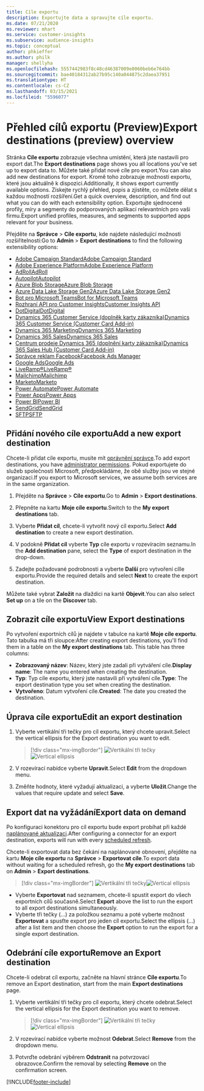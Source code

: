 ```yaml
---
title: Cíle exportu
description: Exportujte data a spravujte cíle exportu.
ms.date: 07/21/2020
ms.reviewer: mhart
ms.service: customer-insights
ms.subservice: audience-insights
ms.topic: conceptual
author: phkieffer
ms.author: philk
manager: shellyha
ms.openlocfilehash: 5557442983f8c48cd46387009e0060beb6e764bb
ms.sourcegitcommit: bae40184312ab27b95c140a044875c2daea37951
ms.translationtype: HT
ms.contentlocale: cs-CZ
ms.lasthandoff: 03/15/2021
ms.locfileid: "5596077"
---
```

# <a name="export-destinations-preview-overview"></a><span data-ttu-id="63163-103">Přehled cílů exportu (Preview)</span><span class="sxs-lookup"><span data-stu-id="63163-103">Export destinations (preview) overview</span></span>

<span data-ttu-id="63163-104">Stránka **Cíle exportu** zobrazuje všechna umístění, která jste nastavili pro export dat.</span><span class="sxs-lookup"><span data-stu-id="63163-104">The **Export destinations** page shows you all locations you've set up to export data to.</span></span> <span data-ttu-id="63163-105">Můžete také přidat nové cíle pro export.</span><span class="sxs-lookup"><span data-stu-id="63163-105">You can also add new destinations for export.</span></span> <span data-ttu-id="63163-106">Kromě toho zobrazuje možnosti exportu, které jsou aktuálně k dispozici.</span><span class="sxs-lookup"><span data-stu-id="63163-106">Additionally, it shows export currently available options.</span></span> <span data-ttu-id="63163-107">Získejte rychlý přehled, popis a zjistěte, co můžete dělat s každou možností rozšíření.</span><span class="sxs-lookup"><span data-stu-id="63163-107">Get a quick overview, description, and find out what you can do with each extensibility option.</span></span> <span data-ttu-id="63163-108">Exportujte sjednocené profily, míry a segmenty do podporovaných aplikací relevantních pro vaši firmu.</span><span class="sxs-lookup"><span data-stu-id="63163-108">Export unified profiles, measures, and segments to supported apps relevant for your business.</span></span>

<span data-ttu-id="63163-109">Přejděte na **Správce** > **Cíle exportu**, kde najdete následující možnosti rozšiřitelnosti:</span><span class="sxs-lookup"><span data-stu-id="63163-109">Go to **Admin** > **Export destinations** to find the following extensibility options:</span></span>

- [<span data-ttu-id="63163-110">Adobe Campaign Standard</span><span class="sxs-lookup"><span data-stu-id="63163-110">Adobe Campaign Standard</span></span>](export-adobe-campaign-standard.md)
- [<span data-ttu-id="63163-111">Adobe Experience Platform</span><span class="sxs-lookup"><span data-stu-id="63163-111">Adobe Experience Platform</span></span>](export-adobe-experience-platform.md)
- [<span data-ttu-id="63163-112">AdRoll</span><span class="sxs-lookup"><span data-stu-id="63163-112">AdRoll</span></span>](export-adroll.md)
- [<span data-ttu-id="63163-113">Autopilot</span><span class="sxs-lookup"><span data-stu-id="63163-113">Autopilot</span></span>](export-autopilot.md)
- [<span data-ttu-id="63163-114">Azure Blob Storage</span><span class="sxs-lookup"><span data-stu-id="63163-114">Azure Blob Storage</span></span>](export-azure-blob-storage.md)
- [<span data-ttu-id="63163-115">Azure Data Lake Storage Gen2</span><span class="sxs-lookup"><span data-stu-id="63163-115">Azure Data Lake Storage Gen2</span></span>](export-azure-data-lake-storage-gen2.md)
- [<span data-ttu-id="63163-116">Bot pro Microsoft Teams</span><span class="sxs-lookup"><span data-stu-id="63163-116">Bot for Microsoft Teams</span></span>](export-teams-bot.md)
- [<span data-ttu-id="63163-117">Rozhraní API pro Customer Insights</span><span class="sxs-lookup"><span data-stu-id="63163-117">Customer Insights API</span></span>](apis.md)
- [<span data-ttu-id="63163-118">DotDigital</span><span class="sxs-lookup"><span data-stu-id="63163-118">DotDigital</span></span>](export-dotdigital.md)
- [<span data-ttu-id="63163-119">Dynamics 365 Customer Service (doplněk karty zákazníka)</span><span class="sxs-lookup"><span data-stu-id="63163-119">Dynamics 365 Customer Service (Customer Card Add-in)</span></span>](customer-card-add-in.md)
- [<span data-ttu-id="63163-120">Dynamics 365 Marketing</span><span class="sxs-lookup"><span data-stu-id="63163-120">Dynamics 365 Marketing</span></span>](export-dynamics365-marketing.md)
- [<span data-ttu-id="63163-121">Dynamics 365 Sales</span><span class="sxs-lookup"><span data-stu-id="63163-121">Dynamics 365 Sales</span></span>](export-dynamics365-sales.md)
- [<span data-ttu-id="63163-122">Centrum prodeje Dynamics 365 (doplnění karty zákazníka)</span><span class="sxs-lookup"><span data-stu-id="63163-122">Dynamics 365 Sales Hub (Customer Card Add-in)</span></span>](customer-card-add-in.md)
- [<span data-ttu-id="63163-123">Správce reklam Facebook</span><span class="sxs-lookup"><span data-stu-id="63163-123">Facebook Ads Manager</span></span>](export-facebook.md)
- [<span data-ttu-id="63163-124">Google Ads</span><span class="sxs-lookup"><span data-stu-id="63163-124">Google Ads</span></span>](export-google-ads.md)
- [<span data-ttu-id="63163-125">LiveRamp&reg;</span><span class="sxs-lookup"><span data-stu-id="63163-125">LiveRamp&reg;</span></span>](export-liveramp.md)
- [<span data-ttu-id="63163-126">Mailchimp</span><span class="sxs-lookup"><span data-stu-id="63163-126">Mailchimp</span></span>](export-mailchimp.md)
- [<span data-ttu-id="63163-127">Marketo</span><span class="sxs-lookup"><span data-stu-id="63163-127">Marketo</span></span>](export-marketo.md)
- [<span data-ttu-id="63163-128">Power Automate</span><span class="sxs-lookup"><span data-stu-id="63163-128">Power Automate</span></span>](export-power-automate.md)
- [<span data-ttu-id="63163-129">Power Apps</span><span class="sxs-lookup"><span data-stu-id="63163-129">Power Apps</span></span>](export-power-apps.md)
- [<span data-ttu-id="63163-130">Power BI</span><span class="sxs-lookup"><span data-stu-id="63163-130">Power BI</span></span>](export-power-bi.md)
- [<span data-ttu-id="63163-131">SendGrid</span><span class="sxs-lookup"><span data-stu-id="63163-131">SendGrid</span></span>](export-sendgrid.md)
- [<span data-ttu-id="63163-132">SFTP</span><span class="sxs-lookup"><span data-stu-id="63163-132">SFTP</span></span>](export-sftp.md)

## <a name="add-a-new-export-destination"></a><span data-ttu-id="63163-133">Přidání nového cíle exportu</span><span class="sxs-lookup"><span data-stu-id="63163-133">Add a new export destination</span></span>

<span data-ttu-id="63163-134">Chcete-li přidat cíle exportu, musíte mít [oprávnění správce](permissions.md).</span><span class="sxs-lookup"><span data-stu-id="63163-134">To add export destinations, you have [administrator permissions](permissions.md).</span></span> <span data-ttu-id="63163-135">Pokud exportujete do služeb společnosti Microsoft, předpokládáme, že obě služby jsou ve stejné organizaci.</span><span class="sxs-lookup"><span data-stu-id="63163-135">If you export to Microsoft services, we assume both services are in the same organization.</span></span>

1. <span data-ttu-id="63163-136">Přejděte na **Správce** > **Cíle exportu**.</span><span class="sxs-lookup"><span data-stu-id="63163-136">Go to **Admin** > **Export destinations**.</span></span>

1. <span data-ttu-id="63163-137">Přepněte na kartu **Moje cíle exportu**.</span><span class="sxs-lookup"><span data-stu-id="63163-137">Switch to the **My export destinations** tab.</span></span>

1. <span data-ttu-id="63163-138">Vyberte **Přidat cíl**, chcete-li vytvořit nový cíl exportu.</span><span class="sxs-lookup"><span data-stu-id="63163-138">Select **Add destination** to create a new export destination.</span></span>

1. <span data-ttu-id="63163-139">V podokně **Přidat cíl** vyberte **Typ** cíle exportu v rozevíracím seznamu.</span><span class="sxs-lookup"><span data-stu-id="63163-139">In the **Add destination** pane, select the **Type** of export destination in the drop-down.</span></span>

1. <span data-ttu-id="63163-140">Zadejte požadované podrobnosti a vyberte **Další** pro vytvoření cílle exportu.</span><span class="sxs-lookup"><span data-stu-id="63163-140">Provide the required details and select **Next** to create the export destination.</span></span>

<span data-ttu-id="63163-141">Můžete také vybrat **Založit** na dlaždici na kartě **Objevit**.</span><span class="sxs-lookup"><span data-stu-id="63163-141">You can also select **Set up** on a tile on the **Discover** tab.</span></span>

## <a name="view-export-destinations"></a><span data-ttu-id="63163-142">Zobrazit cíle exportu</span><span class="sxs-lookup"><span data-stu-id="63163-142">View Export destinations</span></span>

<span data-ttu-id="63163-143">Po vytvoření exportních cílů je najdete v tabulce na kartě **Moje cíle exportu**. Tato tabulka má tři sloupce:</span><span class="sxs-lookup"><span data-stu-id="63163-143">After creating export destinations, you'll find them in a table on the **My export destinations** tab. This table has three columns:</span></span>

- <span data-ttu-id="63163-144">**Zobrazovaný název**: Název, který jste zadali při vytváření cíle.</span><span class="sxs-lookup"><span data-stu-id="63163-144">**Display name**: The name you entered when creating the destination.</span></span>
- <span data-ttu-id="63163-145">**Typ**: Typ cíle exportu, který jste nastavili při vytváření cíle.</span><span class="sxs-lookup"><span data-stu-id="63163-145">**Type**: The export destination type you set when creating the destination.</span></span>
- <span data-ttu-id="63163-146">**Vytvořeno**: Datum vytvoření cíle.</span><span class="sxs-lookup"><span data-stu-id="63163-146">**Created**: The date you created the destination.</span></span>

## <a name="edit-an-export-destination"></a><span data-ttu-id="63163-147">Úprava cíle exportu</span><span class="sxs-lookup"><span data-stu-id="63163-147">Edit an export destination</span></span>

1. <span data-ttu-id="63163-148">Vyberte vertikální tři tečky pro cíl exportu, který chcete upravit.</span><span class="sxs-lookup"><span data-stu-id="63163-148">Select the vertical ellipsis for the Export destination you want to edit.</span></span>

   > [!div class="mx-imgBorder"]
   > <span data-ttu-id="63163-149">![Vertikální tři tečky](media/export-destinations-page-ellipsis.png "Vertikální tři tečky")</span><span class="sxs-lookup"><span data-stu-id="63163-149">![Vertical ellipsis](media/export-destinations-page-ellipsis.png "Vertical ellipsis")</span></span>

1. <span data-ttu-id="63163-150">V rozevírací nabídce vyberte **Upravit**.</span><span class="sxs-lookup"><span data-stu-id="63163-150">Select **Edit** from the dropdown menu.</span></span>

1. <span data-ttu-id="63163-151">Změňte hodnoty, které vyžadují aktualizaci, a vyberte **Uložit**.</span><span class="sxs-lookup"><span data-stu-id="63163-151">Change the values that require update and select **Save**.</span></span>

## <a name="export-data-on-demand"></a><span data-ttu-id="63163-152">Export dat na vyžádání</span><span class="sxs-lookup"><span data-stu-id="63163-152">Export data on demand</span></span>

<span data-ttu-id="63163-153">Po konfiguraci konektoru pro cíl exportu bude export probíhat při každé [naplánované aktualizaci](system.md#schedule-tab).</span><span class="sxs-lookup"><span data-stu-id="63163-153">After configuring a connector for an export destination, exports will run with every [scheduled refresh](system.md#schedule-tab).</span></span>

<span data-ttu-id="63163-154">Chcete-li exportovat data bez čekání na naplánované obnovení, přejděte na kartu **Moje cíle exportu** na **Správce** > **Exportovat cíle**.</span><span class="sxs-lookup"><span data-stu-id="63163-154">To export data without waiting for a scheduled refresh, go the **My export destinations** tab on **Admin** > **Export destinations**.</span></span>

> [!div class="mx-imgBorder"]
> <span data-ttu-id="63163-155">![Vertikální tři tečky](media/export-destinations-page-ellipsis.png "Vertikální tři tečky")</span><span class="sxs-lookup"><span data-stu-id="63163-155">![Vertical ellipsis](media/export-destinations-page-ellipsis.png "Vertical ellipsis")</span></span>

- <span data-ttu-id="63163-156">Vyberte **Exportovat** nad seznamem, chcete-li spustit export do všech exportních cílů současně.</span><span class="sxs-lookup"><span data-stu-id="63163-156">Select **Export** above the list to run the export to all export destinations simultaneously.</span></span>
- <span data-ttu-id="63163-157">Vyberte tři tečky (...) za položkou seznamu a poté vyberte možnost **Exportovat** a spusťte export pro jeden cíl exportu.</span><span class="sxs-lookup"><span data-stu-id="63163-157">Select the ellipsis (...) after a list item and then choose the **Export** option to run the export for a single export destination.</span></span>

## <a name="remove-an-export-destination"></a><span data-ttu-id="63163-158">Odebrání cíle exportu</span><span class="sxs-lookup"><span data-stu-id="63163-158">Remove an Export destination</span></span>

<span data-ttu-id="63163-159">Chcete-li odebrat cíl exportu, začněte na hlavní stránce **Cíle exportu**.</span><span class="sxs-lookup"><span data-stu-id="63163-159">To remove an Export destination, start from the main **Export destinations** page.</span></span>

1. <span data-ttu-id="63163-160">Vyberte vertikální tři tečky pro cíl exportu, který chcete odebrat.</span><span class="sxs-lookup"><span data-stu-id="63163-160">Select the vertical ellipsis for the Export destination you want to remove.</span></span>

   > [!div class="mx-imgBorder"]
   > <span data-ttu-id="63163-161">![Vertikální tři tečky](media/export-destinations-page-ellipsis.png "Vertikální tři tečky")</span><span class="sxs-lookup"><span data-stu-id="63163-161">![Vertical ellipsis](media/export-destinations-page-ellipsis.png "Vertical ellipsis")</span></span>

2. <span data-ttu-id="63163-162">V rozevírací nabídce vyberte možnost **Odebrat**.</span><span class="sxs-lookup"><span data-stu-id="63163-162">Select **Remove** from the dropdown menu.</span></span>

3. <span data-ttu-id="63163-163">Potvrďte odebrání výběrem **Odstranit** na potvrzovací obrazovce.</span><span class="sxs-lookup"><span data-stu-id="63163-163">Confirm the removal by selecting **Remove** on the confirmation screen.</span></span>


[!INCLUDE[footer-include](../includes/footer-banner.md)]